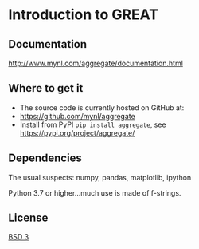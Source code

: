 # Introduction to GREAT

## Documentation

http://www.mynl.com/aggregate/documentation.html


## Where to get it


* The source code is currently hosted on GitHub at:
* https://github.com/mynl/aggregate
* Install from PyPI ``pip install aggregate``, see https://pypi.org/project/aggregate/


## Dependencies


The usual suspects: numpy, pandas, matplotlib, ipython

Python 3.7 or higher...much use is made of f-strings.


## License

[BSD 3](LICENSE)
